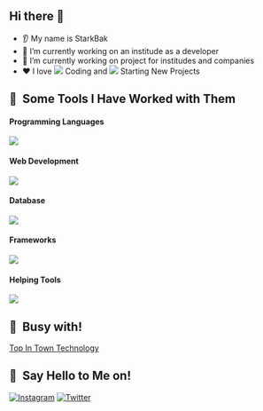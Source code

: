 ## Hi there 👋
* 👂 My name is StarkBak
* 🔭 I’m currently working on an institude as a developer
* 🌱 I’m currently working on project for institudes and companies 
* ❤️ I love <img src="https://cdn3.iconfinder.com/data/icons/basic-ui-elements-2-4-filled-outline-45/512/Basic_UI_Elements_2.4_-_Filled_Outline_-_45-13-16.png"> Coding and <img src="https://cdn1.iconfinder.com/data/icons/education-bright-fill/60/007_-_Chalkboard-16.png"> Starting New Projects

<h2> 🚀 &nbsp;Some Tools I Have Worked with Them</h2>
<h4>Programming Languages</h4>
<img src="https://skillicons.dev/icons?i=py,java,cpp,php&theme=dark" />
<h4>Web Development</h4>
<img src="https://skillicons.dev/icons?i=html,css,js,wordpress&theme=dark" />
<h4>Database</h4>
<img src="https://skillicons.dev/icons?i=sqlite,mysql,mongodb,redis&theme=dark" />
<h4>Frameworks</h4>
<img src="https://skillicons.dev/icons?i=jquery,bootstrap,flask,selenium&theme=dark" />
<h4>Helping Tools</h4>
<img src="https://skillicons.dev/icons?i=linux,docker,git,github,pycharm&theme=dark" />
<h2> 🚀 &nbsp;Busy with!</h4>
<a href="https://www.facebook.com/TNTTeches/">Top In Town Technology</a>
<h2> 🚀 &nbsp;Say Hello to Me on!</h2>
<p>
  <a href="https://www.instagram.com/starkbaktec/" target="blank"><img src="https://skillicons.dev/icons?i=instagram&theme=dark" alt="Instagram"></a>
  <a href="https://twitter.com/StarkBakTec" target="blank"><img src="https://skillicons.dev/icons?i=twitter&theme=dark" alt="Twitter"></a>
</p>
